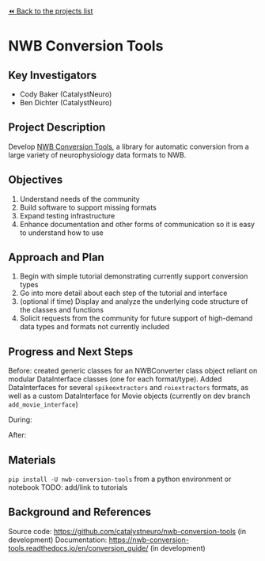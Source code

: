 [:rewind: Back to the projects list](../../README.md#ProjectsList)

<!-- For information on how to write GitHub .md files see https://guides.github.com/features/mastering-markdown/ -->

# NWB Conversion Tools

## Key Investigators

* Cody Baker (CatalystNeuro)
* Ben Dichter (CatalystNeuro)
<!-- - Investigator 1 (Affiliation)-->
<!-- - Investigator 2 (Affiliation)-->

## Project Description
Develop [NWB Conversion Tools](https://github.com/catalystneuro/nwb-conversion-tools), a library for automatic conversion from a large variety of neurophysiology data formats to NWB. 
<!-- Add a short paragraph describing the project. -->

## Objectives

1. Understand needs of the community
1. Build software to support missing formats
1. Expand testing infrastructure
1. Enhance documentation and other forms of communication so it is easy to understand how to use
<!-- Briefly describe the objectives of your project. What would you like to achive?-->

<!-- 1. Objective A. Describe it in 1-2 sentences.-->
<!-- 1. Objective B. Describe it in 1-2 sentences.-->
<!-- 1. ...-->

## Approach and Plan

1. Begin with simple tutorial demonstrating currently support conversion types
2. Go into more detail about each step of the tutorial and interface
3. (optional if time) Display and analyze the underlying code structure of the classes and functions
4. Solicit requests from the community for future support of high-demand data types and formats not currently included
<!-- 1. Describe the steps of your planned approach to reach the objectives.-->
<!-- 1. ... -->
<!-- 1. ... -->

## Progress and Next Steps

Before: created generic classes for an NWBConverter class object reliant on modular DataInterface classes (one for each format/type). Added DataInterfaces for several `spikeextractors` and `roiextractors` formats, as well as a custom DataInterface for Movie objects (currently on dev branch `add_movie_interface`)

During:

After:
<!--Populate this section as you are making progress before/during/after the hackathon-->
<!--Describe the progress you have made on the project,e.g., which objectives you have achieved and how.-->
<!--Describe the next steps you are planing to take to complete the project.-->

## Materials

`pip install -U nwb-conversion-tools` from a python environment or notebook
TODO: add/link to tutorials
<!--If available add links to the materials relevant to the project, e.g., the code generated for the project or data used-->
<!--If available add pictures and links to videos that demonstrate what has been accomplished.-->
<!--![Description of picture](Example2.jpg)-->

## Background and References

Source code: https://github.com/catalystneuro/nwb-conversion-tools (in development)
Documentation: https://nwb-conversion-tools.readthedocs.io/en/conversion_guide/ (in development)
<!--Use this space for information that may help people better understand your project, like links to papers, source code, or data ,e.g:-->
<!-- - Source code: https://github.com/YourUser/YourRepository -->
<!-- - Documentation: https://link.to.docs -->
<!-- - Test data: https://link.to.test.data -->

